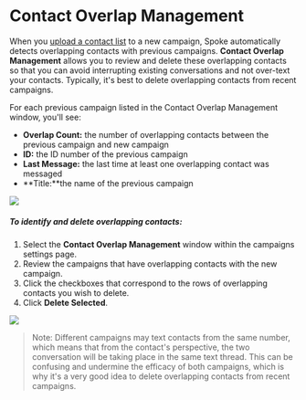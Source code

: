 # Contact Overlap Management

When you [upload a contact list](https://withtheranks.com/docs/spoke/for-spoke-admins/contact-lists) to a new campaign, Spoke automatically detects overlapping contacts
with previous campaigns. **Contact Overlap Management** allows you to review and delete these overlapping contacts so that
you can avoid interrupting existing conversations and not over-text
your contacts. Typically, it's best to delete overlapping contacts
from recent campaigns.

For each previous campaign listed in the Contact Overlap
Management window, you'll see:

* **Overlap Count:** the number of
  overlapping contacts between the previous campaign and new
  campaign
* **ID:** the ID number of the previous
  campaign
* **Last Message:** the last time at least
  one overlapping contact was messaged
* **Title:**the name of the previous
  campaign

![](https://s3.amazonaws.com/helpscout.net/docs/assets/5d4878eb2c7d3a330e3c1b86/images/601c858d1f25b9041bebbb40/file-Ps0feQyFOu.png)

##### *To identify and delete overlapping contacts:*

1. Select the **Contact Overlap Management** window
   within the campaigns settings page.
2. Review the campaigns that have overlapping contacts with the
   new campaign.
3. Click the checkboxes that correspond to the rows of
   overlapping contacts you wish to delete.
4. Click **Delete Selected**.

![](https://s3.amazonaws.com/helpscout.net/docs/assets/5d4878eb2c7d3a330e3c1b86/images/601c8627ac2f834ec538594d/file-JyAoBdI2k4.png)

> Note: Different campaigns may text contacts from the same
> number, which means that from the contact's perspective, the two
> conversation will be taking place in the same text thread. This
> can be confusing and undermine the efficacy of both campaigns,
> which is why it's a very good idea to delete overlapping
> contacts from recent campaigns.

 